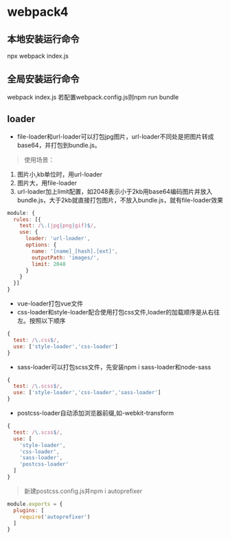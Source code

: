 # webpack4
## 本地安装运行命令
npx webpack index.js
## 全局安装运行命令
webpack index.js
若配置webpack.config.js则npm run bundle
## loader
- file-loader和url-loader可以打包jpg图片，url-loader不同处是把图片转成base64，并打包到bundle.js。
> 使用场景：
1. 图片小,kb单位时，用url-loader
2. 图片大，用file-loader
3. url-loader加上limit配置，如2048表示小于2kb用base64编码图片并放入bundle.js，大于2kb就直接打包图片，不放入bundle.js，就有file-loader效果
```javascript
module: {
  rules: [{
    test: /\.(jpg|png|gif)$/,
    use: {
      loader: 'url-loader',
      options: {
        name: '[name]_[hash].[ext]',
        outputPath: 'images/',
        limit: 2048
      }
    } 
  }]
}
```
- vue-loader打包vue文件
- css-loader和style-loader配合使用打包css文件,loader的加载顺序是从右往左。按照以下顺序
```javascript
{
  test: /\.css$/,
  use: ['style-loader','css-loader']
}
```

- sass-loader可以打包scss文件，先安装npm i sass-loader和node-sass

```js
{
  test: /\.scss$/,
  use: ['style-loader','css-loader','sass-loader']
}
```

- postcss-loader自动添加浏览器前缀,如-webkit-transform

```js
{
  test: /\.scss$/,
  use: [
    'style-loader',
    'css-loader',
    'sass-loader',
    'postcss-loader'
  ]
}
```
> 新建postcss.config.js并npm i autoprefixer
```js
module.exports = {
  plugins: [
    require('autoprefixer')
  ]
}
```


